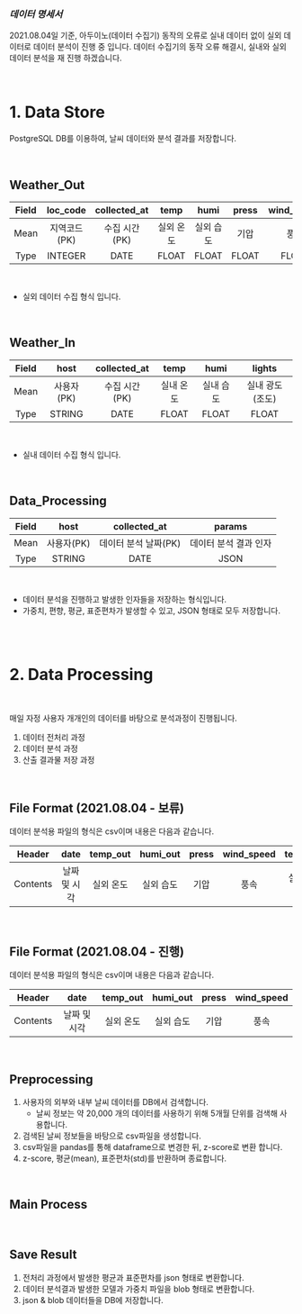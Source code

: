 ### _데이터 명세서_

2021.08.04일 기준, 아두이노(데이터 수집기) 동작의 오류로 실내 데이터 없이 실외 데이터로 데이터 분석이 진행 중 입니다.
데이터 수집기의 동작 오류 해결시, 실내와 실외 데이터 분석을 재 진행 하겠습니다.

<br>

# 1. Data Store

PostgreSQL DB를 이용하여, 날씨 데이터와 분석 결과를 저장합니다.

<br>

## Weather_Out

| Field |   loc_code   | collected_at  |   temp    |   humi    | press | wind_speed |
| :---: | :----------: | :-----------: | :-------: | :-------: | :---: | :--------: |
| Mean  | 지역코드(PK) | 수집 시간(PK) | 실외 온도 | 실외 습도 | 기압  |    풍속    |
| Type  |   INTEGER    |     DATE      |   FLOAT   |   FLOAT   | FLOAT |   FLOAT    |

<br>

- 실외 데이터 수집 형식 입니다.

<br>

## Weather_In

| Field |    host    | collected_at  |   temp    |   humi    |     lights      |
| :---: | :--------: | :-----------: | :-------: | :-------: | :-------------: |
| Mean  | 사용자(PK) | 수집 시간(PK) | 실내 온도 | 실내 습도 | 실내 광도(조도) |
| Type  |   STRING   |     DATE      |   FLOAT   |   FLOAT   |      FLOAT      |

<br>

- 실내 데이터 수집 형식 입니다.

<br>

## Data_Processing

| Field |    host    |     collected_at     |        params         |
| :---: | :--------: | :------------------: | :-------------------: |
| Mean  | 사용자(PK) | 데이터 분석 날짜(PK) | 데이터 분석 결과 인자 |
| Type  |   STRING   |         DATE         |         JSON          |

<br>

- 데이터 분석을 진행하고 발생한 인자들을 저장하는 형식입니다.
- 가중치, 편향, 평균, 표준편차가 발생할 수 있고, JSON 형태로 모두 저장합니다.

<br><br>

# 2. Data Processing

<br>

매일 자정 사용자 개개인의 데이터를 바탕으로 분석과정이 진행됩니다.

1. 데이터 전처리 과정
2. 데이터 분석 과정
3. 산출 결과물 저장 과정

<br>

## File Format (2021.08.04 - 보류)

데이터 분석용 파일의 형식은 csv이며 내용은 다음과 같습니다.

|  Header  |     date     | temp_out  | humi_out  | press | wind_speed |  temp_in  |  humi_in  | lights |
| :------: | :----------: | :-------: | :-------: | :---: | :--------: | :-------: | :-------: | :----: |
| Contents | 날짜 및 시각 | 실외 온도 | 실외 습도 | 기압  |    풍속    | 실내 온도 | 실내 습도 |  광도  |

<br>

## File Format (2021.08.04 - 진행)

데이터 분석용 파일의 형식은 csv이며 내용은 다음과 같습니다.

|  Header  |     date     | temp_out  | humi_out  | press | wind_speed |
| :------: | :----------: | :-------: | :-------: | :---: | :--------: |
| Contents | 날짜 및 시각 | 실외 온도 | 실외 습도 | 기압  |    풍속    |

<br>

## Preprocessing

1. 사용자의 외부와 내부 날씨 데이터를 DB에서 검색합니다.
   - 날씨 정보는 약 20,000 개의 데이터를 사용하기 위해 5개월 단위를 검색해 사용합니다.
2. 검색된 날씨 정보들을 바탕으로 csv파일을 생성합니다.
3. csv파일을 pandas를 통해 dataframe으로 변경한 뒤, z-score로 변환 합니다.
4. z-score, 평균(mean), 표준편차(std)를 반환하며 종료합니다.

<br>

## Main Process

<br>

## Save Result

1. 전처리 과정에서 발생한 평균과 표준편차를 json 형태로 변환합니다.
2. 데이터 분석결과 발생한 모델과 가중치 파일을 blob 형태로 변환합니다.
3. json & blob 데이터들을 DB에 저장합니다.
